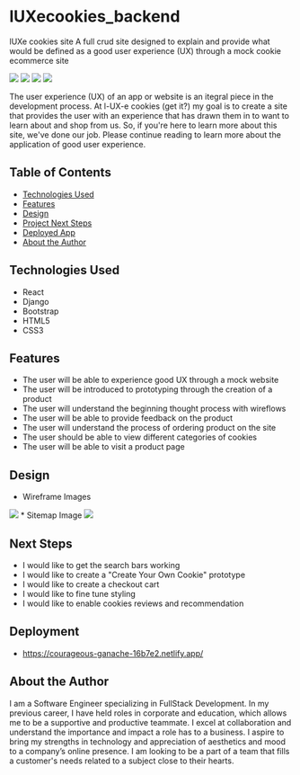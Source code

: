 # lUXecookies_backend
lUXe cookies site
A full crud site designed to explain and provide what would be defined as a good user experience (UX) through a mock cookie ecommerce site

<img src="https://i.imgur.com/LEs29c8.png">
<img src="https://i.imgur.com/GQEVayD.png">
<img src="https://i.imgur.com/pVWDx1j.png">
<img src="https://i.imgur.com/3lr3R7n.png">


The user experience (UX) of an app or website is an itegral piece in the development process. At l-UX-e cookies (get it?) my goal is to create a site that provides the user with an experience that has drawn them in to want to learn about and shop from us. So, if you're here to learn more about this site, we've done our job. Please continue reading to learn more about the application of good user experience.

## Table of Contents
* [Technologies Used](#technologiesused)
* [Features](#features)
* [Design](#design)
* [Project Next Steps](#nextsteps)
* [Deployed App](#deployment)
* [About the Author](#author)

## <a name="technologiesused"></a>Technologies Used
* React
* Django
* Bootstrap
* HTML5
* CSS3

## Features
* The user will be able to experience good UX through a mock website
* The user will be introduced to prototyping through the creation of a product
* The user will understand the beginning thought process with wireflows
* The user will be able to provide feedback on the product
* The user will understand the process of ordering product on the site
* The user should be able to view different categories of cookies
* The user will be able to visit a product page 

## Design
* Wireframe Images
<img src="https://i.imgur.com/y2fURC8.png">
* Sitemap Image
<img src="https://i.imgur.com/yKOclLb.png">


## Next Steps
* I would like to get the search bars working
* I would like to create a "Create Your Own Cookie" prototype
* I would like to create a checkout cart
* I would like to fine tune styling
* I would like to enable cookies reviews and recommendation

## Deployment
* https://courageous-ganache-16b7e2.netlify.app/

## About the Author
I am a Software Engineer specializing in FullStack Development. In my previous career, I have held roles in corporate and education, which allows me to be a supportive and productive teammate. I excel at collaboration and understand the importance and impact a role has to a business. I aspire to bring my strengths in technology and appreciation of aesthetics and mood to a company’s online presence. I am looking to be a part of a team that fills a customer's needs related to a subject close to their hearts.
